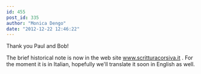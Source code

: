 ```yaml
---
id: 455
post_id: 335
author: "Monica Dengo"
date: "2012-12-22 12:46:22"
---
```

Thank you Paul and Bob!

The brief historical note is now in the web site www.scritturacorsiva.it . For the moment it is in Italian, hopefully we'll translate it soon in English as well.
